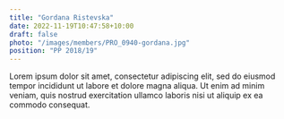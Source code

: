 ```yaml
---
title: "Gordana Ristevska"
date: 2022-11-19T10:47:58+10:00
draft: false
photo: "/images/members/PRO_0940-gordana.jpg"
position: "PP 2018/19"
---
```


Lorem ipsum dolor sit amet, consectetur adipiscing elit, sed do eiusmod tempor incididunt ut labore et dolore magna aliqua. Ut enim ad minim veniam, quis nostrud exercitation ullamco laboris nisi ut aliquip ex ea commodo consequat.